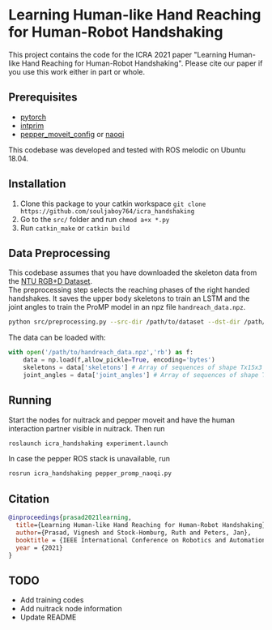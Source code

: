 # Learning Human-like Hand Reaching for Human-Robot Handshaking
This project contains the code for the ICRA 2021 paper "Learning Human-like Hand Reaching for Human-Robot Handshaking". Please cite our paper if you use this work either in part or whole.

## Prerequisites
- [pytorch](https://pytorch.org/get-started/locally/)
- [intprim](https://github.com/souljaboy764/intprim)
- [pepper_moveit_config](https://github.com/ros-naoqi/pepper_moveit_config) or [naoqi](http://doc.aldebaran.com/2-5/dev/python/install_guide.html)

This codebase was developed and tested with ROS melodic on Ubuntu 18.04. 

## Installation
1. Clone this package to your catkin workspace `git clone https://github.com/souljaboy764/icra_handshaking`
2. Go to the `src/` folder and run `chmod a+x *.py`
3. Run `catkin_make` or `catkin build` 

## Data Preprocessing
This codebase assumes that you have downloaded the skeleton data from the [NTU RGB+D Dataset](http://rose1.ntu.edu.sg/datasets/actionrecognition.asp).  
The preprocessing step selects the reaching phases of the right handed handshakes. It saves the upper body skeletons to train an LSTM and the joint angles to train the ProMP model in an npz file `handreach_data.npz`.
```bash
python src/preprocessing.py --src-dir /path/to/dataset --dst-dir /path/to/destination
``` 

The data can be loaded with:
```python
with open('/path/to/handreach_data.npz','rb') as f:
	data = np.load(f,allow_pickle=True, encoding='bytes')
	skeletons = data['skeletons'] # Array of sequences of shape Tx15x3 containing 3D positions of 15 upper body skeleton joints for T timesteps
	joint_angles = data['joint_angles'] # Array of sequences of shape Tx4 containing right arm joint angles (excluding the wrist) for T timesteps
```

## Running
Start the nodes for nuitrack and pepper moveit and have the human interaction partner visible in nuitrack. Then run
```bash
roslaunch icra_handshaking experiment.launch
```

In case the pepper ROS stack is unavailable, run 
```bash
rosrun icra_handshaking pepper_promp_naoqi.py
```

## Citation
```bibtex
@inproceedings{prasad2021learning,
  title={Learning Human-like Hand Reaching for Human-Robot Handshaking},
  author={Prasad, Vignesh and Stock-Homburg, Ruth and Peters, Jan},
  booktitle = {IEEE International Conference on Robotics and Automation (ICRA)},
  year = {2021}
}
```

## TODO
- Add training codes
- Add nuitrack node information
- Update README